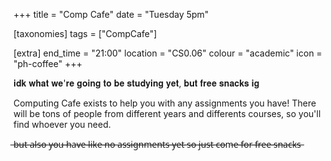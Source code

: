 +++
title = "Comp Cafe"
date = "Tuesday 5pm"

[taxonomies]
tags = ["CompCafe"]

[extra]
end_time = "21:00"
location = "CS0.06"
colour = "academic"
icon = "ph-coffee"
+++

𝐢𝐝𝐤 𝐰𝐡𝐚𝐭 𝐰𝐞'𝐫𝐞 𝐠𝐨𝐢𝐧𝐠 𝐭𝐨 𝐛𝐞 𝐬𝐭𝐮𝐝𝐲𝐢𝐧𝐠 𝐲𝐞𝐭, 𝐛𝐮𝐭 𝐟𝐫𝐞𝐞 𝐬𝐧𝐚𝐜𝐤𝐬 𝐢𝐠

Computing Cafe exists to help you with any assignments you have! There will be tons of people from different years and differents courses, so you'll find whoever you need.

 ̶b̶u̶t̶ ̶a̶l̶s̶o̶ ̶y̶o̶u̶ ̶h̶a̶v̶e̶ ̶l̶i̶k̶e̶ ̶n̶o̶ ̶a̶s̶s̶i̶g̶n̶m̶e̶n̶t̶s̶ ̶y̶e̶t̶ ̶s̶o̶ ̶j̶u̶s̶t̶ ̶c̶o̶m̶e̶ ̶f̶o̶r̶ ̶f̶r̶e̶e̶ ̶s̶n̶a̶c̶k̶s̶
